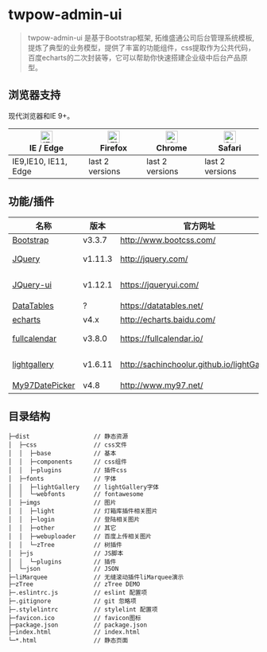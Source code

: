 # twpow-admin-ui

> twpow-admin-ui 是基于Bootstrap框架, 拓维盛通公司后台管理系统模板, 提炼了典型的业务模型，提供了丰富的功能组件，css提取作为公共代码，百度echarts的二次封装等，它可以帮助你快速搭建企业级中后台产品原型。

## 浏览器支持

现代浏览器和IE 9+。

| [<img src="https://raw.githubusercontent.com/alrra/browser-logos/master/src/edge/edge_48x48.png" alt="IE / Edge" width="24px" height="24px" />](http://godban.github.io/browsers-support-badges/)</br>IE / Edge | [<img src="https://raw.githubusercontent.com/alrra/browser-logos/master/src/firefox/firefox_48x48.png" alt="Firefox" width="24px" height="24px" />](http://godban.github.io/browsers-support-badges/)</br>Firefox | [<img src="https://raw.githubusercontent.com/alrra/browser-logos/master/src/chrome/chrome_48x48.png" alt="Chrome" width="24px" height="24px" />](http://godban.github.io/browsers-support-badges/)</br>Chrome | [<img src="https://raw.githubusercontent.com/alrra/browser-logos/master/src/safari/safari_48x48.png" alt="Safari" width="24px" height="24px" />](http://godban.github.io/browsers-support-badges/)</br>Safari |
| --------- | --------- | --------- | --------- |
| IE9,IE10, IE11, Edge| last 2 versions| last 2 versions| last 2 versions

## 功能/插件

| 名称 | 版本 | 官方网址 | 备注 |
| --- |--- | --- | --- |
| [Bootstrap](http://www.bootcss.com/) | v3.3.7 | http://www.bootcss.com/ |
| [JQuery](http://jquery.com/) | v1.11.3 |http://jquery.com/| jquery下载所有版本：http://www.jq22.com/jquery-info122
| [JQuery-ui](https://jqueryui.com/) | v1.12.1 | https://jqueryui.com/ | jquery-ui 定制交互部件（Interactions），配合fullcalendar日历拖拽事件
| [DataTables](https://datatables.net/)| ? | https://datatables.net/ | 中文文档：http://www.datatables.club/
| [echarts](http://echarts.baidu.com/) | v4.x | http://echarts.baidu.com/ | 
| [fullcalendar](https://fullcalendar.io/) | v3.8.0 | https://fullcalendar.io/ | 中文文档：https://www.helloweba.net/javascript/445.html
| [lightgallery](http://sachinchoolur.github.io/lightGallery/) | v1.6.11 | http://sachinchoolur.github.io/lightGallery/ | 适用于jQuery的可定制，模块化，响应式灯箱库插件。
| [My97DatePicker](http://www.my97.net/) | v4.8 | http://www.my97.net/ | My97日期控件 

## 目录结构
```
├─dist                  // 静态资源
│  ├─css                // css文件
│  │  ├─base            // 基本
│  │  ├─components      // css组件
│  │  ├─plugins         // 插件css
│  ├─fonts              // 字体
│  │  ├─lightGallery    // lightGallery字体
│  │  └─webfonts        // fontawesome
│  ├─imgs               // 图片
│  │  ├─light           // 灯箱库插件相关图片
│  │  ├─login           // 登陆相关图片
│  │  ├─other           // 其它
│  │  ├─webuploader     // 百度上传相关图片
│  │  └─zTree           // 树插件
│  ├─js                 // JS脚本
│  │  └─plugins         // 插件
│  └─json               // JSON
├─liMarquee             // 无缝滚动插件liMarquee演示
├─zTree                 // zTree DEMO
├─.eslintrc.js          // eslint 配置项
├─.gitignore            // git 忽略项
├─.stylelintrc          // stylelint 配置项
├─favicon.ico           // favicon图标
├─package.json          // package.json
├─index.html            // index.html
└─*.html                // 静态页面
```
